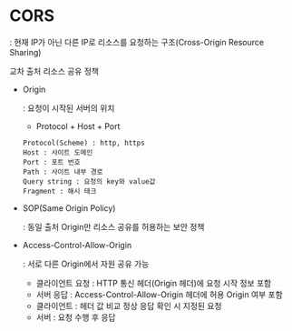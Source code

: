 # CORS

: 현재 IP가 아닌 다른 IP로 리소스를 요청하는 구조(Cross-Origin Resource Sharing)

  교차 출처 리소스 공유 정책

- Origin
    
    : 요청이 시작된 서버의 위치
    
    - Protocol + Host + Port
    
    ```
    Protocol(Scheme) : http, https
    Host : 사이트 도메인
    Port : 포트 번호
    Path : 사이트 내부 경로
    Query string : 요청의 key와 value값
    Fragment : 해시 태크
    ```
    
- SOP(Same Origin Policy)
    
    : 동일 출처 Origin만 리소스 공유를 허용하는 보안 정책
    
- Access-Control-Allow-Origin
    
    : 서로 다른 Origin에서 자원 공유 가능
    
    - 클라이언트 요청 : HTTP 통신 헤더(Origin 헤더)에 요청 시작 정보 포함
    - 서버 응답 : Access-Control-Allow-Origin 헤더에 허용 Origin 여부 포함
    - 클라이언트 : 헤더 값 비교 정상 응답 확인 시 지정된 요청
    - 서버 : 요청 수행 후 응답